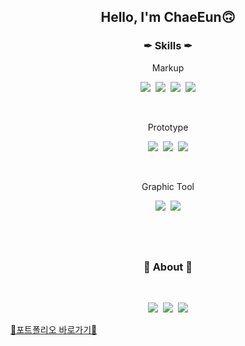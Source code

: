 <h2 align="center">Hello, I'm ChaeEun🙃</h2>

<h3 align="center">✒ Skills ✒</h3>
<p align="center"> Markup</p>
<p align = "center">
   <img src="https://img.shields.io/badge/HTML-E34F26?style=flat-square&logo=HTML5&logoColor=white"/>&nbsp;
   <img src="https://img.shields.io/badge/CSS3-1572B6?style=flat-square&logo=CSS3&logoColor=white"/>&nbsp;
  <img src="https://img.shields.io/badge/JavaScript-F7DF1E?style=flat-square&logo=JavaScript&logoColor=white"/>&nbsp;
  <img src="https://img.shields.io/badge/jQuery-0769AD?style=flat-square&logo=jQuery&logoColor=white"/></a>
</p>

<br>
<p align="center">Prototype</p>
<p align = "center">
   <img src="https://img.shields.io/badge/Figma-F24E1E?style=flat-square&logo=Figma&logoColor=white"/>&nbsp;
   <img src="https://img.shields.io/badge/Sketch-F7B500?style=flat-square&logo=Sketch&logoColor=white"/>&nbsp;
  <img src="https://img.shields.io/badge/XD-FF61F6?style=flat-square&logo=Adobe%20XD&logoColor=white"/>
</p>

<br>
<p align="center">Graphic Tool</p>
<p align = "center">
   <img src="https://img.shields.io/badge/Photoshop-31A8FF?style=flat-square&logo=Adobe%20Photoshop&logoColor=white"/>&nbsp;
   <img src="https://img.shields.io/badge/Illustrator-FF9A00?style=flat-square&logo=Adobe%20Illustrator&logoColor=white"/>
</p>

## <br>

<h3 align="center">🍏 About 🍏</h3><br>

<p align="center">
    <a href="mailto:girmn22@gmail.com"><img src="https://img.shields.io/badge/Gmail-EA4335?style=flat-square&logo=Gmail&logoColor=white"/></a>&nbsp;
    <a href="mailto:girmn22@gmail.com"><img src="https://img.shields.io/badge/Slack-4A154B?style=flat-square&logo=Slack&logoColor=white"/></a>&nbsp;
    <img src="https://img.shields.io/badge/Easter%20Egg-FFCD00?style=flat-square&logo=KakaoTalk&logoColor=white"/>
</p>

[🐾포트폴리오 바로가기🐾](https://chaennn.github.io/portfolio/)
